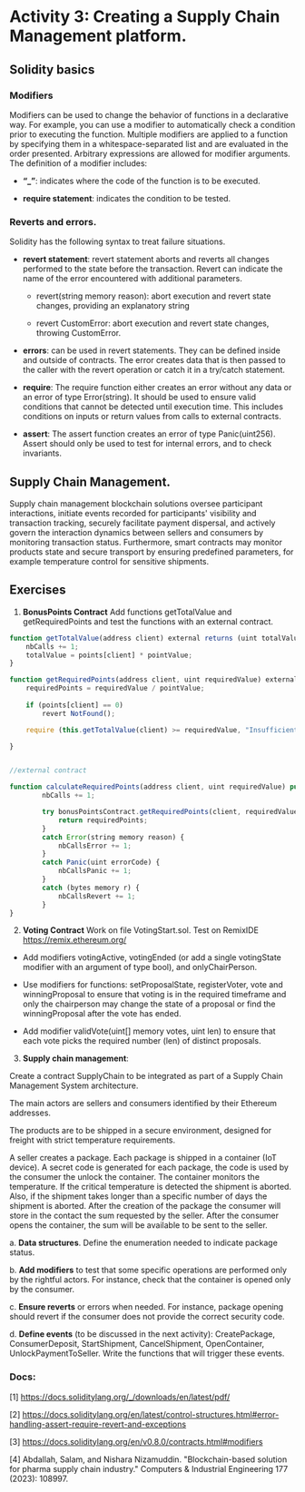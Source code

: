 # Activity 3: Creating a Supply Chain Management platform.

## Solidity basics

### Modifiers

Modifiers can be used to change the behavior of functions in a declarative way. For example, you can use a modifier to automatically check a condition prior to executing the function. Multiple modifiers are applied to a function by specifying them in a whitespace-separated list and are evaluated in the order presented. Arbitrary expressions are allowed for modifier arguments. The definition of a modifier includes:

-   **“_”**:  indicates where the code of the function is to be executed.

-   **require statement**:  indicates the condition to be tested.


### Reverts and errors.
Solidity has the following syntax to treat failure situations.

-	**revert statement**: revert statement aborts and reverts all changes performed to the state before the transaction. Revert can indicate the name of the error encountered with additional parameters. 

    - revert(string memory reason): abort execution and revert state changes, providing an explanatory string

    - revert CustomError: abort execution and revert state changes, throwing CustomError. 

-	**errors**: can be used in revert statements. They can be defined inside and outside of contracts. The error creates data that is then passed to the caller with the revert operation or catch it in a try/catch statement.

-	**require**: The require function either creates an error without any data or an error of type Error(string). It should be used to ensure valid conditions that cannot be detected until execution time. This includes conditions on inputs or return values from calls to external contracts.

-	**assert**: The assert function creates an error of type Panic(uint256). Assert should only be used to test for internal errors, and to check invariants.


## Supply Chain Management.


Supply chain management blockchain solutions oversee participant interactions, initiate events recorded for participants' visibility and transaction tracking, securely facilitate payment dispersal, and actively govern the interaction dynamics between sellers and consumers by monitoring transaction status. Furthermore, smart contracts may monitor products state and secure transport by ensuring predefined parameters, for example temperature control for sensitive shipments. 


## Exercises
1. **BonusPoints Contract** Add functions getTotalValue and getRequiredPoints and test the functions with an external contract.

```js
function getTotalValue(address client) external returns (uint totalValue){
    nbCalls += 1;
    totalValue = points[client] * pointValue;
}

function getRequiredPoints(address client, uint requiredValue) external returns (uint requiredPoints){
    requiredPoints = requiredValue / pointValue;
        
    if (points[client] == 0) 
        revert NotFound();

    require (this.getTotalValue(client) >= requiredValue, "Insufficient Funds!");

}


//external contract

function calculateRequiredPoints(address client, uint requiredValue) public returns (uint) {
        nbCalls += 1;

        try bonusPointsContract.getRequiredPoints(client, requiredValue) returns (uint requiredPoints) {
            return requiredPoints; 
        } 
        catch Error(string memory reason) {
            nbCallsError += 1;
        } 
        catch Panic(uint errorCode) {
            nbCallsPanic += 1;
        }
        catch (bytes memory r) {
            nbCallsRevert += 1;
        }
}
```    

2.  **Voting Contract** Work on file VotingStart.sol. Test on RemixIDE https://remix.ethereum.org/

-	Add modifiers votingActive, votingEnded (or add a single votingState modifier with an argument of type bool), and onlyChairPerson. 

-   Use modifiers for functions: setProposalState, registerVoter, vote and winningProposal to ensure that voting is in the required timeframe and only the chairperson may change the state of a proposal or find the winningProposal after the vote has ended.

-   Add modifier validVote(uint[] memory votes, uint len) to ensure that each vote picks the required number (len) of distinct proposals. 


3.	**Supply chain management**: 

Create a contract SupplyChain to be integrated as part of a Supply Chain Management System architecture. 

The main actors are sellers and consumers identified by their Ethereum addresses. 

The products are to be shipped in a secure environment, designed for freight with strict temperature requirements. 

A seller creates a package. Each package is shipped in a container (IoT device). A secret code is generated for each package, the code is used by the consumer the unlock the container. The container monitors the temperature. If the critical temperature is detected the shipment is aborted. Also, if the shipment takes longer than a specific number of days the shipment is aborted. After the creation of the package the consumer will store in the contact the sum requested by the seller. After the consumer opens the container, the sum will be available to be sent to the seller. 

a.  **Data structures**. Define the enumeration needed to indicate package status.

b.  **Add modifiers** to test that some specific operations are performed only by the rightful actors. For instance, check that the container is opened only by the consumer.

c.  **Ensure reverts** or errors when needed. For instance, package opening should revert if the consumer does not provide the correct security code.

d.  **Define events** (to be discussed in the next activity): CreatePackage, ConsumerDeposit, StartShipment, CancelShipment, OpenContainer, UnlockPaymentToSeller. Write the functions that will trigger these events.

### Docs: 
[1] https://docs.soliditylang.org/_/downloads/en/latest/pdf/

[2] https://docs.soliditylang.org/en/latest/control-structures.html#error-handling-assert-require-revert-and-exceptions

[3] https://docs.soliditylang.org/en/v0.8.0/contracts.html#modifiers

[4] Abdallah, Salam, and Nishara Nizamuddin. "Blockchain-based solution for pharma supply chain industry." Computers & Industrial Engineering 177 (2023): 108997.
